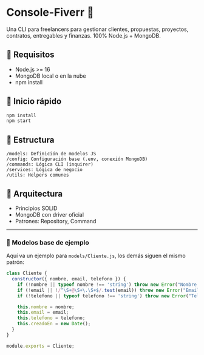 # Console-Fiverr 🎯

Una CLI para freelancers para gestionar clientes, propuestas, proyectos, contratos, entregables y finanzas. 100% Node.js + MongoDB.

## 🧪 Requisitos

- Node.js >= 16
- MongoDB local o en la nube
- npm install

## 🚀 Inicio rápido

```bash
npm install
npm start
```
## 🌱 Estructura

```
/models: Definición de modelos JS
/config: Configuración base (.env, conexión MongoDB)
/commands: Lógica CLI (inquirer)
/services: Lógica de negocio
/utils: Helpers comunes
```

## 🧠 Arquitectura

- Principios SOLID
- MongoDB con driver oficial
- Patrones: Repository, Command

---

### 📄 Modelos base de ejemplo

Aquí va un ejemplo para `models/Cliente.js`, los demás siguen el mismo patrón:

```js
class Cliente {
  constructor({ nombre, email, telefono }) {
    if (!nombre || typeof nombre !== 'string') throw new Error("Nombre inválido");
    if (!email || !/^\S+@\S+\.\S+$/.test(email)) throw new Error("Email inválido");
    if (!telefono || typeof telefono !== 'string') throw new Error("Teléfono inválido");

    this.nombre = nombre;
    this.email = email;
    this.telefono = telefono;
    this.creadoEn = new Date();
  }
}

module.exports = Cliente;
```
